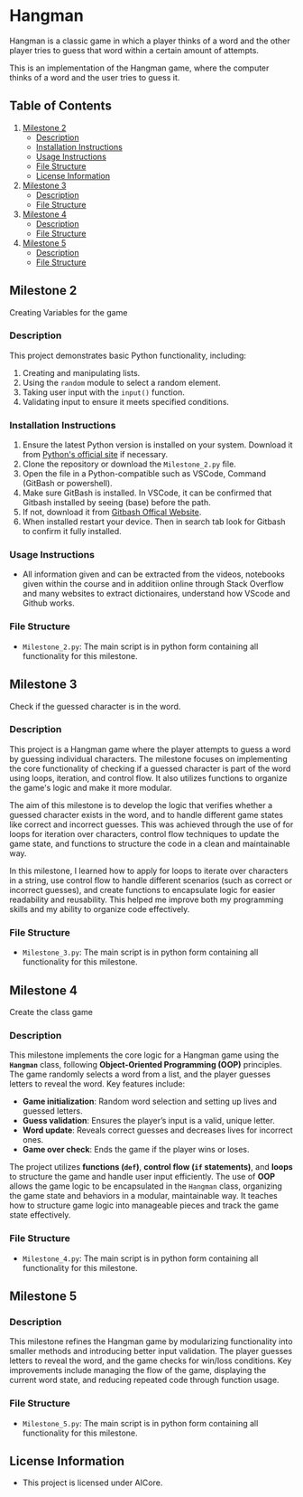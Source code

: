 # Hangman
Hangman is a classic game in which a player thinks of a word and the other player tries to guess that word within a certain amount of attempts.

This is an implementation of the Hangman game, where the computer thinks of a word and the user tries to guess it. 

## Table of Contents
1. [Milestone 2](#milestone-2)
   - [Description](#description)
   - [Installation Instructions](#installation-instructions)
   - [Usage Instructions](#usage-instructions)
   - [File Structure](#file-structure)
   - [License Information](#license-information)
2. [Milestone 3](#milestone-3)
   - [Description](#description)
   - [File Structure](#file-structure)
3. [Milestone 4](#milestone-4)
   - [Description](#description)
   - [File Structure](#file-structure)
4. [Milestone 5](#milestone-5)
   - [Description](#description)
   - [File Structure](#file-structure)

## Milestone 2

Creating Variables for the game

### Description
This project demonstrates basic Python functionality, including:
1. Creating and manipulating lists.
2. Using the `random` module to select a random element.
3. Taking user input with the `input()` function.
4. Validating input to ensure it meets specified conditions.

### Installation Instructions
1. Ensure the latest Python version is installed on your system. Download it from [Python's official site](https://www.python.org/) if necessary.
2. Clone the repository or download the `Milestone_2.py` file.
3. Open the file in a Python-compatible such as VSCode, Command (GitBash or powershell).
4. Make sure GitBash is installed. In VSCode, it can be confirmed that Gitbash installed by seeing (base) before the path.
5. If not, download it from [Gitbash Offical Website](https://git-scm.com/downloads).
6. When installed restart your device. Then in search tab look for Gitbash to confirm it fully installed.

### Usage Instructions
- All information given and can be extracted from the videos, notebooks given within the course and in additiion online through Stack Overflow and many websites to extract dictionaires, understand how VScode and Github works.

### File Structure
- `Milestone_2.py`: The main script is in python form containing all functionality for this milestone.

## Milestone 3

Check if the guessed character is in the word.

### Description

This project is a Hangman game where the player attempts to guess a word by guessing individual characters. The milestone focuses on implementing the core functionality of checking if a guessed character is part of the word using loops, iteration, and control flow. It also utilizes functions to organize the game's logic and make it more modular.

The aim of this milestone is to develop the logic that verifies whether a guessed character exists in the word, and to handle different game states like correct and incorrect guesses. This was achieved through the use of for loops for iteration over characters, control flow techniques to update the game state, and functions to structure the code in a clean and maintainable way.

In this milestone, I learned how to apply for loops to iterate over characters in a string, use control flow to handle different scenarios (such as correct or incorrect guesses), and create functions to encapsulate logic for easier readability and reusability. This helped me improve both my programming skills and my ability to organize code effectively.

### File Structure 
- `Milestone_3.py`: The main script is in python form containing all functionality for this milestone.

## Milestone 4

Create the class game

### Description
This milestone implements the core logic for a Hangman game using the **`Hangman`** class, following **Object-Oriented Programming (OOP)** principles. The game randomly selects a word from a list, and the player guesses letters to reveal the word. Key features include:

- **Game initialization**: Random word selection and setting up lives and guessed letters.
- **Guess validation**: Ensures the player’s input is a valid, unique letter.
- **Word update**: Reveals correct guesses and decreases lives for incorrect ones.
- **Game over check**: Ends the game if the player wins or loses.

The project utilizes **functions (`def`)**, **control flow (`if` statements)**, and **loops** to structure the game and handle user input efficiently. The use of **OOP** allows the game logic to be encapsulated in the `Hangman` class, organizing the game state and behaviors in a modular, maintainable way. It teaches how to structure game logic into manageable pieces and track the game state effectively.

### File Structure
- `Milestone_4.py`: The main script is in python form containing all functionality for this milestone.

## Milestone 5

### Description
This milestone refines the Hangman game by modularizing functionality into smaller methods and introducing better input validation. The player guesses letters to reveal the word, and the game checks for win/loss conditions. Key improvements include managing the flow of the game, displaying the current word state, and reducing repeated code through function usage.

### File Structure
- `Milestone_5.py`: The main script is in python form containing all functionality for this milestone.

## License Information
- This project is licensed under AICore.
